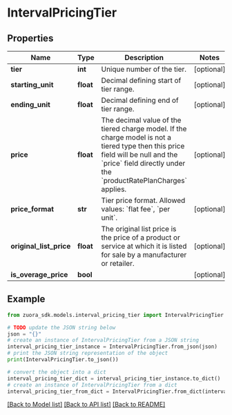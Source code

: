 # IntervalPricingTier


## Properties

Name | Type | Description | Notes
------------ | ------------- | ------------- | -------------
**tier** | **int** | Unique number of the tier.  | [optional] 
**starting_unit** | **float** | Decimal defining start of tier range.  | [optional] 
**ending_unit** | **float** | Decimal defining end of tier range.  | [optional] 
**price** | **float** | The decimal value of the tiered charge model. If the charge model is not a tiered type then this price field will be null and the &#x60;price&#x60; field directly under the &#x60;productRatePlanCharges&#x60; applies.  | [optional] 
**price_format** | **str** | Tier price format. Allowed values: &#x60;flat fee&#x60;, &#x60;per unit&#x60;.  | [optional] 
**original_list_price** | **float** | The original list price is the price of a product or service at which it is listed for sale by a manufacturer or retailer.  | [optional] 
**is_overage_price** | **bool** |  | [optional] 

## Example

```python
from zuora_sdk.models.interval_pricing_tier import IntervalPricingTier

# TODO update the JSON string below
json = "{}"
# create an instance of IntervalPricingTier from a JSON string
interval_pricing_tier_instance = IntervalPricingTier.from_json(json)
# print the JSON string representation of the object
print(IntervalPricingTier.to_json())

# convert the object into a dict
interval_pricing_tier_dict = interval_pricing_tier_instance.to_dict()
# create an instance of IntervalPricingTier from a dict
interval_pricing_tier_from_dict = IntervalPricingTier.from_dict(interval_pricing_tier_dict)
```
[[Back to Model list]](../README.md#documentation-for-models) [[Back to API list]](../README.md#documentation-for-api-endpoints) [[Back to README]](../README.md)



